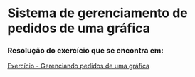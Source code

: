 # Sistema de gerenciamento de pedidos de uma gráfica

### Resolução do exercício que se encontra em:
[Exercício - Gerenciando pedidos de uma gráfica](https://www.computersciencemaster.com.br/exercicio-sistema-de-gerenciamento-de-pedidos-grafica/)